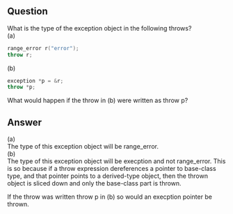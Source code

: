 ## Question  
What is the type of the exception object in the following throws?  
(a)
```cpp
range_error r("error");
throw r;
```
(b)
```cpp
exception *p = &r;
throw *p;
```
What would happen if the throw in (b) were written as throw p?  
## Answer  
(a)  
The type of this exception object will be range_error.  
(b)  
The type of this exception object will be execption and not range_error. This is so because if a throw expression dereferences a pointer to base-class type, and that pointer points to a derived-type object, then the thrown object is sliced down and only the base-class part is thrown.  

If the throw was written throw p in (b) so would an execption pointer be thrown.  
